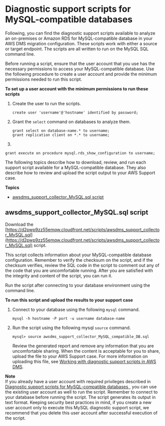 # Diagnostic support scripts for MySQL\-compatible databases<a name="CHAP_SupportScripts.MySQL"></a>

Following, you can find the diagnostic support scripts available to analyze an on\-premises or Amazon RDS for MySQL\-compatible database in your AWS DMS migration configuration\. These scripts work with either a source or target endpoint\. The scripts are all written to run on the MySQL SQL command line\. 

Before running a script, ensure that the user account that you use has the necessary permissions to access your MySQL\-compatible database\. Use the following procedure to create a user account and provide the minimum permissions needed to run this script\.

**To set up a user account with the minimum permissions to run these scripts**

1. Create the user to run the scripts\.

   ```
   create user 'username'@'hostname' identified by password;
   ```

1. Grant the `select` command on databases to analyze them\.

   ```
   grant select on database-name.* to username;
   grant replication client on *.* to username;
   ```

1. 

   ```
   grant execute on procedure mysql.rds_show_configuration to username;
   ```

The following topics describe how to download, review, and run each support script available for a MySQL\-compatible database\. They also describe how to review and upload the script output to your AWS Support case\.

**Topics**
+ [awsdms\_support\_collector\_MySQL\.sql script](#CHAP_SupportScripts.MySQL.Awsdms_Support_Collector_MySQL_Script)

## awsdms\_support\_collector\_MySQL\.sql script<a name="CHAP_SupportScripts.MySQL.Awsdms_Support_Collector_MySQL_Script"></a>

Download the [https://d2pwp9zz55emqw.cloudfront.net/scripts/awsdms_support_collector_MySQL.sql](https://d2pwp9zz55emqw.cloudfront.net/scripts/awsdms_support_collector_MySQL.sql) script\.

This script collects information about your MySQL\-compatible database configuration\. Remember to verify the checksum on the script, and if the checksum verifies, review the SQL code in the script to comment out any of the code that you are uncomfortable running\. After you are satisfied with the integrity and content of the script, you can run it\.

Run the script after connecting to your database environment using the command line\.

**To run this script and upload the results to your support case**

1. Connect to your database using the following `mysql` command\.

   ```
   mysql -h hostname -P port -u username database-name
   ```

1. Run the script using the following mysql `source` command\.

   ```
   mysql> source awsdms_support_collector_MySQL_compatible_DB.sql
   ```

   Review the generated report and remove any information that you are uncomfortable sharing\. When the content is acceptable for you to share, upload the file to your AWS Support case\. For more information on uploading this file, see [Working with diagnostic support scripts in AWS DMS](CHAP_SupportScripts.md)\.

**Note**  
If you already have a user account with required privileges described in [Diagnostic support scripts for MySQL\-compatible databases ](#CHAP_SupportScripts.MySQL), you can use the existing user account as well to run the script\.
Remember to connect to your database before running the script\.
The script generates its output in text format\.
Keeping security best practices in mind, if you create a new user account only to execute this MySQL diagnostic support script, we recommend that you delete this user account after successful execution of the script\.